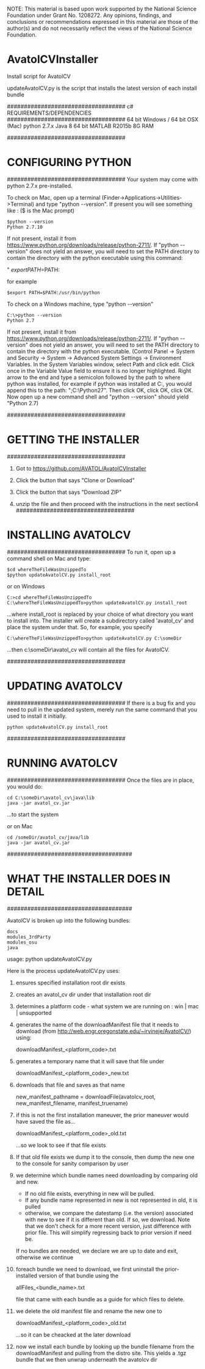NOTE: This material is based upon work supported by the National Science Foundation under Grant No. 1208272. 
Any opinions, findings, and conclusions or recommendations expressed in this material are those of the author(s) 
and do not necessarily reflect the views of the National Science Foundation.

# AvatolCVInstaller
Install script for AvatolCV

updateAvatolCV.py is the script that installs the latest version of each install bundle

###################################
c#   REQUIREMENTS/DEPENDENCIES
###################################
    64 bit Windows / 64 bit OSX (Mac)
    python 2.7.x
    Java 8 64 bit
    MATLAB R2015b 
    8G RAM

###################################
#   CONFIGURING PYTHON
###################################
Your system may come with python 2.7.x pre-installed.  

To check on Mac, open up a terminal (Finder->Applications->Utilities->Terminal) and type "python --version".  If present you will see something like :  ($ is the Mac prompt)

    $python --version
    Python 2.7.10

If not present, install it from https://www.python.org/downloads/release/python-2711/.  If "python --version" does not yield an answer, you will need to set the PATH directory to contain the directory with the python executable using this command:

"    $export PATH=$PATH:<location where python was installed>

for example

    $export PATH=$PATH:/usr/bin/python


To check on a Windows machine, type "python --version"

    C:\>python --version
    Python 2.7

If not present, install it from https://www.python.org/downloads/release/python-2711/.  If "python --version" does not yield an answer, you will need to set the PATH directory to contain the directory with the python executable.  (Control Panel -> System and Security -> System -> Advanced System Settings -> Environment Variables.  In the System Variables window, select Path and click edit. Click once in the Variable Value field to ensure it is no longer highlighted.  Right arrow to the end and type a semicolon followed by the path to where python was installed, for example if python was installed at C:\, you would append this to the path:  ";C:\Python27".  Then click OK, click OK, click OK.  Now open up a new command shell and "python --version" should yield "Python 2.7)

###################################
#   GETTING THE INSTALLER
###################################
1. Got to https://github.com/AVATOL/AvatolCVInstaller

2. Click the button that says "Clone or Download"

3. Click the button that says "Download ZIP"

4. unzip the file and then proceed with the instructions in the next section4
###################################
#    INSTALLING AVATOLCV
###################################
To run it, open up a command shell on Mac and type:

    $cd whereTheFileWasUnzippedTo
    $python updateAvatolCV.py install_root  

or on Windows

    C:>cd whereTheFileWasUnzippedTo
    C:\whereTheFileWasUnzippedTo>python updateAvatolCV.py install_root  



...where install_root is replaced by your choice of what directory you want to install into.  The installer will create a subdirectory called 'avatol_cv' and place the system under that.  So, for example, you specify

    C:\whereTheFileWasUnzippedTo>python updateAvatolCV.py C:\someDir

...then c:\someDir\avatol_cv will contain all the files for AvatolCV.  

###################################
#    UPDATING AVATOLCV
###################################
If there is a bug fix and you need to pull in the updated system, merely run the same command that you used to install it initially.

    python updateAvatolCV.py install_root

###################################
#    RUNNING AVATOLCV
###################################
Once the files are in place, you would do:

    cd C:\someDir\avatol_cv\java\lib
    java -jar avatol_cv.jar

...to start the system

or on Mac

    cd /someDir/avatol_cv/java/lib
    java -jar avatol_cv.jar

#####################################
#   WHAT THE INSTALLER DOES IN DETAIL
#####################################

AvatolCV is broken up into the following bundles:

    docs
    modules_3rdParty
    modules_osu
    java
      
usage:  python updateAvatolCV.py  <installRoot>

Here is the process updateAvatolCV.py uses:

1. ensures specified installation root dir exists
2. creates an avatol_cv dir under that installation root dir
3. determines a platform code - what system we are running on :  win | mac | unsupported
4. generates the name of the downloadManifest file that it needs to download (from http://web.engr.oregonstate.edu/~irvineje/AvatolCV/) using:

    downloadManifest_<platform_code>.txt

5. generates a temporary name that it will save that file under

    downloadManifest_<platform_code>_new.txt
 
6. downloads that file and saves as that name

    new_manifest_pathname = downloadFile(avatolcv_root, new_manifest_filename, manifest_truename)
    
7. if this is not the first installation maneuver, the prior maneuver would have saved the file as...

    downloadManifest_<platform_code>_old.txt
    
    ...so we look to see if that file exists
    
8. If that old file exists we dump it to the console, then dump the new one to the console for sanity comparison by user

9. we determine which bundle names need downloading by comparing old and new.  
   - If no old file exists, everything in new will be pulled.
   - If any bundle name represented in new is not represented in old, it is pulled
   - otherwise, we compare the datestamp (i.e. the version) associated with new to see if it is different than old. If so, we download.
   Note that we don't check for a more recent version, just difference with prior file.  This will simplify regressing back to prior version if need be.
   
   If no bundles are needed, we declare we are up to date and exit, otherwise we continue
  
10. foreach bundle we need to download, we first uninstall the prior-installed version of that bundle using the 

    allFiles_<bundle_name>.txt
    
    file that came with each bundle as a guide for which files to delete.
    
11. we delete the old manifest file and rename the new one to 

    downloadManifest_<platform_code>_old.txt
    
    ...so it can be cheacked at the later download
    
12. now we install each bundle by looking up the bundle filename from the downloadManifest and pulling from the distro site.
    This yields a .tgz bundle that we then unwrap underneath the avatolcv dir
    

